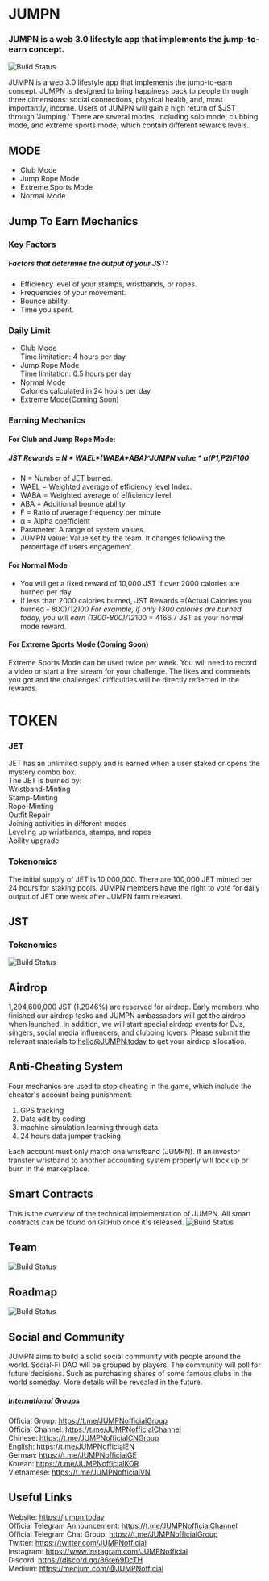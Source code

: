 # JUMPN

### JUMPN is a web 3.0 lifestyle app that implements the jump-to-earn concept.

![Build Status](https://765022154-files.gitbook.io/~/files/v0/b/gitbook-x-prod.appspot.com/o/spaces%2FzCTUiyBFEsve5x72fsjA%2Fuploads%2FguWD4Sobj9ZlXasJcNwL%2Fbanner_gitbook.png?alt=media&token=d160cfd0-b21f-424f-b592-6d26c0f19cd2)

JUMPN is a web 3.0 lifestyle app that implements the jump-to-earn concept. JUMPN is designed to bring happiness back to people through three dimensions: social connections, physical health, and, most importantly, income. Users of JUMPN will gain a high return of $JST through 'Jumping.' There are several modes, including solo mode, clubbing mode, and extreme sports mode, which contain different rewards levels. 

## MODE

- Club Mode
- Jump Rope Mode
- Extreme Sports Mode
- Normal Mode

## Jump To Earn Mechanics

### Key Factors

##### Factors that determine the output of your JST:

-  Efficiency level of your stamps, wristbands, or ropes.
-  Frequencies of your movement.
-  Bounce ability.
-  Time you spent.

### Daily Limit

- Club Mode<br>
Time limitation: 4 hours per day
- Jump Rope Mode<br>
Time limitation: 0.5 hours per day
- Normal Mode<br>
Calories calculated in 24 hours per day<br>
- Extreme Mode(Coming Soon)

### Earning Mechanics

#### For Club and Jump Rope Mode:

##### _JST Rewards = N * WAEL*(WABA+ABA)^JUMPN value * α(P1,P2)*F*100_

- N = Number of JET burned.
- WAEL = Weighted average of efficiency level Index.
- WABA = Weighted average of efficiency level.
- ABA = Additional bounce ability.
- F = Ratio of average frequency per minute
- α = Alpha coefficient 
- Parameter: A range of system values.
- JUMPN value: Value set by the team. It changes following the percentage of users engagement. 


#### For Normal Mode

- You will get a fixed reward of 10,000 JST if over 2000 calories are burned per day. 
- If less than 2000 calories burned, JST Rewards =(Actual Calories you burned - 800)/12*100
  For example, if only 1300 calories are burned today, you will earn (1300-800)/12*100 = 4166.7 JST as your normal mode reward. 

#### For Extreme Sports Mode (Coming Soon)

Extreme Sports Mode can be used twice per week. You will need to record a video or start a live stream for your challenge. The likes and comments you got and the challenges' difficulties will be directly reflected in the rewards. 

# TOKEN

### JET

JET has an unlimited supply and is earned when a user staked or opens the mystery combo box.<br>
The JET is burned by:<br>
Wristband-Minting<br>
Stamp-Minting<br>
Rope-Minting<br>
Outfit Repair<br>
Joining activities in different modes<br>
Leveling up wristbands, stamps, and ropes<br>
Ability upgrade

### Tokenomics

The initial supply of JET is 10,000,000. There are 100,000 JET minted per 24 hours for staking pools. JUMPN members have the right to vote for daily output of JET one week after JUMPN farm released.

## JST

### Tokenomics

![Build Status](https://765022154-files.gitbook.io/~/files/v0/b/gitbook-x-prod.appspot.com/o/spaces%2FzCTUiyBFEsve5x72fsjA%2Fuploads%2FjnciRE8ynRgUNuHiCt2k%2FJSTTOKENMETRICS.png?alt=media&token=ddc7f9b6-fed0-4dc0-801f-408440b22d0f)

## Airdrop

1,294,600,000 JST (1.2946%) are reserved for airdrop. Early members who finished our airdrop tasks and JUMPN ambassadors will get the airdrop when launched. In addition, we will start special airdrop events for DJs, singers, social media influencers, and clubbing lovers. Please submit the relevant materials to hello@JUMPN.today to get your airdrop allocation. 

## Anti-Cheating System

Four mechanics are used to stop cheating in the game, which include the cheater's account being punishment:

1. GPS tracking
2. Data edit by coding
3. machine simulation learning through data
4. 24 hours data jumper tracking

Each account must only match one wristband (JUMPN). If an investor transfer wristband to another accounting system properly will lock up or burn in the marketplace.

## Smart Contracts

This is the overview of the technical implementation of JUMPN. All smart contracts can be found on GitHub once it's released.
![Build Status](https://765022154-files.gitbook.io/~/files/v0/b/gitbook-x-prod.appspot.com/o/spaces%2FzCTUiyBFEsve5x72fsjA%2Fuploads%2FkutJy87SXqsoMpMlmpZT%2Fmode.png?alt=media&token=cd2e1f1b-8a47-4596-be5e-afc1543e48d8)

## Team

![Build Status](https://765022154-files.gitbook.io/~/files/v0/b/gitbook-x-prod.appspot.com/o/spaces%2FzCTUiyBFEsve5x72fsjA%2Fuploads%2F4aqUf3H0hM5IuflAYSxt%2FTHETEAM.png?alt=media&token=9a148009-7681-43e7-9a36-3075788d016c)

## Roadmap

![Build Status](https://765022154-files.gitbook.io/~/files/v0/b/gitbook-x-prod.appspot.com/o/spaces%2FzCTUiyBFEsve5x72fsjA%2Fuploads%2FiNmRaDKHVxDqQ9A3mXvY%2Froadmap.png?alt=media&token=7374bd96-25f7-4a27-9c91-19c888c0568a)

## Social and Community

JUMPN aims to build a solid social community with people around the world. Social-Fi DAO will be grouped by players. The community will poll for future decisions. Such as purchasing shares of some famous clubs in the world someday. More details will be revealed in the future. 

##### International Groups

Official Group: https://t.me/JUMPNofficialGroup<br>
Official Channel: https://t.me/JUMPNofficialChannel<br>
Chinese: https://t.me/JUMPNofficialCNGroup<br>
English: https://t.me/JUMPNofficialEN<br>
German: https://t.me/JUMPNofficialGE<br>
Korean: https://t.me/JUMPNofficialKOR<br>
Vietnamese: https://t.me/JUMPNofficialVN

## Useful Links

Website: https://jumpn.today<br>
Official Telegram Announcement: https://t.me/JUMPNofficialChannel<br>
Official Telegram Chat Group: https://t.me/JUMPNofficialGroup<br>
Twitter: https://twitter.com/JUMPNofficial<br>
Instagram: https://www.instagram.com/JUMPNofficial<br>
Discord: https://discord.gg/86re69DcTH<br>
Medium: https://medium.com/@JUMPNofficial<br>

